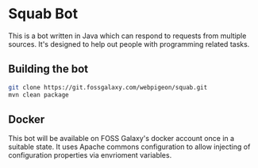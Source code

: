 # Squab Bot

This is a bot written in Java which can respond to requests from multiple sources. It's designed to help out people with programming related tasks.

## Building the bot
```bash
git clone https://git.fossgalaxy.com/webpigeon/squab.git
mvn clean package
```

## Docker
This bot will be available on FOSS Galaxy's docker account once in a suitable state. It uses Apache commons configuration to allow injecting of configuration properties via envrioment variables.

